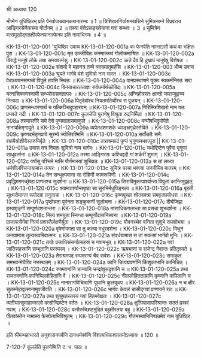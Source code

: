 श्रीः
अध्यायः 120

भीष्मेण युधिष्ठिरम् प्रति पेनपोपाख्यानकथनारम्भः ॥ 1 ॥ त्रिशिखरगिर्याश्रमवासिने सुमित्रनाम्ने विप्रवराय आङ्गिरसेनैकस्या गोर्दानम् ॥ 2 ॥ तस्या वंशेऽसङ्ख्येयानां गवां सम्भवः ॥ 3 ॥ सुमित्रेण वत्समुखोद्गतक्षीरफेनपानात्फेनप इति नामाधिगमः ॥ 4 ॥

KK-13-01-120-001	'युधिष्ठिर उवाच 
KK-13-01-120-001a	कः फेनपेति नाम्नाऽसौ कथं वा भक्षितः पुरा ।
KK-13-01-120-001c	मृत उज्जीवितः कस्मात्कथं गोलोकमाश्रितः ॥
KK-13-01-120-002a	विरुद्धे मानुषे लोके तथा समयवर्त्मसु ।
KK-13-01-120-002c	ऋते दैवं हि दुष्प्रापं मानुषेषु विशेषतः ।
KK-13-01-120-002e	संशयो मे महानत्र तन्मे व्याख्यातुमर्हसि ॥
KK-13-01-120-003	 भीष्म उवाच 
KK-13-01-120-003a	श्रूयते भार्गवे वंशे सुमित्रो नाम भारत ।
KK-13-01-120-003c	वेदाध्ययनसम्पन्नो विपुले तपसि स्थितः ॥
KK-13-01-120-004a	वानप्रस्थाश्रमे युक्तः स्वकर्मनिरतः सदा ।
KK-13-01-120-004c	विनयाचारतत्वज्ञः सर्वधर्मार्थकोविदः ॥
KK-13-01-120-005a	यत्नात्त्रिषवणस्नायी सन्ध्योपासनतत्परः ।
KK-13-01-120-005c	अग्निहोत्ररतः क्षान्तो जपञ्जुह्वच्च नित्यदा ॥
KK-13-01-120-006a	पितृदेवांश्च नियतमतिथींश्च स पूजयन् ।
KK-13-01-120-006c	प्राणसन्धारणार्थं च यत्किञ्चिदुपहारयन् ॥
KK-13-01-120-007a	गिरिस्त्रिशिखरो नाम यतः प्रभवते नदी ।
KK-13-01-120-007c	कुलजेति पुराणेषु विश्रुता रुद्रनिर्मिता ॥
KK-13-01-120-008a	तस्यास्तीरे समे देशे पुष्पमालासमाकुले ।
KK-13-01-120-008c	वन्यौषधिद्रुमोपेते नानापक्षिमृगायुते ॥
KK-13-01-120-009a	व्यपेतदंशमशके ध्वाङ्क्षगृध्रैरसेविते ।
KK-13-01-120-009c	कृष्णदर्भतृणप्राये सुरम्ये ज्योतिरश्मिनि ॥
KK-13-01-120-010a	सर्वोन्नतैः समैः श्यामैर्याज्ञीयैस्तरुभिर्वृते ।
KK-13-01-120-010c	तत्राश्रमपदं पुण्यं भृगूणामभवत्पुरा ||
KK-13-01-120-011a	उवास तत्र नियतः सुमित्रो नाम भार्गवः ।
KK-13-01-120-011c	यथोद्दिष्टेन पूर्वेषां भृगूणां साधुवर्त्मना ॥
KK-13-01-120-012a	तस्मा आङ्गिरसः कश्चिद्ददौ गां शर्करीं शुभाम् ।
KK-13-01-120-012c	वर्षासु पश्चिमे मासि पौर्णमास्यां शुचिव्रतः ॥
KK-13-01-120-013a	स तां लब्ध्वा धर्मशीलश्चिन्तयामास तत्परः ।
KK-13-01-120-013c	सुमित्रः परया भक्त्या जननीमिव मातरम् ॥
KK-13-01-120-014a	तेन सन्धुक्ष्यमाणा सा रोहिणी कामरूपिणी ।
KK-13-01-120-014c	प्रवृद्धिमगमच्छ्रेष्ठा प्राणतश्च सुदर्शना ॥
KK-13-01-120-015a	सिराविमुक्तपार्श्वान्ता विपुलां कान्तिमुद्वहत् ।
KK-13-01-120-015c	श्यामपार्श्वान्तपृष्ठा सा सुरभिर्मधुपिङ्गला ॥
KK-13-01-120-016a	बृहती सूक्ष्मरोमान्ता रूपोदग्रा तनुत्वचा ।
KK-13-01-120-016c	कृष्णपुच्छा श्वेतवक्त्रा समवृत्तपयोधरा ॥
KK-13-01-120-017a	पृष्ठोन्नता पूर्वनता शङ्कुकर्णी सुलोचना ।
KK-13-01-120-017c	दीर्घजिह्वा ह्रस्वशृङ्गी सम्पूर्णदशनान्तरा ॥
KK-13-01-120-018a	मांसाधिकगलान्ता सा प्रसन्ना शुभदर्शना ।
KK-13-01-120-018c	नित्यं शमयुता स्निग्धा सम्पूर्णोदात्तनिस्वना ॥
KK-13-01-120-019a	प्राजापत्यैर्गवां नित्यं प्रशस्तैर्लक्षणैर्युता ।
KK-13-01-120-019c	यौवनस्थेव वनिता शुशुभे रूपशोभया ॥
KK-13-01-120-020a	वृषेणोपगता सा तु कल्या मधुरदर्शना ।
KK-13-01-120-020c	मिथुनं जनयामास तुल्यरूपमिवात्मनः ॥
KK-13-01-120-021a	संवर्धयामास स तां सवत्सां भार्गवो मुनिः ।
KK-13-01-120-021c	तयोः प्रजाधिसंसर्गात्सहस्रं च गवामभूत् ॥
KK-13-01-120-022a	गवां जातिसहस्राणि सम्भूतानि परस्परम् ।
KK-13-01-120-022c	ऋषभाणां च राजेन्द्र नैवान्तः प्रतिदृश्यते ॥
KK-13-01-120-023a	तैराश्रमपदं रम्यमरण्यं चैव सर्वशः ।
KK-13-01-120-023c	समाकुलं समभवन्मेघैरिव नभस्थलम् ॥
KK-13-01-120-024a	कानि चित्पद्मवर्णानि किंशुकाभानि कानिचित् ।
KK-13-01-120-024c	रुक्मवर्णानि चान्यानि चन्द्रांशुसदृशानि च ॥
KK-13-01-120-025a	तथा राजतवर्णानि कानिचिल्लोहितानि वै ।
KK-13-01-120-025c	नीललोहितताम्राणि कृष्णानि कपिलानि च ।
KK-13-01-120-025e	नानारागविचित्राणि यूथानि कुलयूथप ॥
KK-13-01-120-026a	न च क्षीरं सुतस्नेहाद्वत्सानामुपजीवति ।
KK-13-01-120-026c	भार्गवः केवलं चासीद्गवां प्राणायने रतः ॥
KK-13-01-120-027a	तथा शुश्रूषतस्तस्य गवां हितमवेक्षतः ।
KK-13-01-120-027c	व्यतीयात्सुमाहान्कालो वत्सोच्छिष्टेन वर्ततः ॥
KK-13-01-120-028a	क्षुत्पिपासापरिश्रान्तः सततं प्रस्रवं गवाम् ।
KK-13-01-120-028c	वत्सैरुच्छिष्टमुदितं बहुक्षीरतया बहु ॥
KK-13-01-120-029a	पीतवांस्तेन नामास्य फेनपेत्यभिविश्रुतम् ।
KK-13-01-120-029c	गौतमस्याभिनिष्पन्नमेवं नाम युधिष्ठिर ॥ 

इति श्रीमन्महाभारते अनुशासनपर्वणि दानधर्मपर्वणि विंशत्यधिकशततमोऽध्यायः ॥ 120 ॥

7-120-7 कूलहेति पुराणेष्विति ट. ध. पाठः ॥
